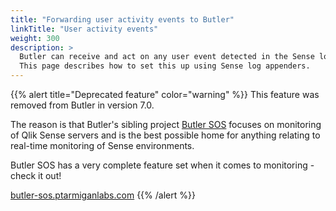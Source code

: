 ```yaml
---
title: "Forwarding user activity events to Butler"
linkTitle: "User activity events"
weight: 300
description: >
  Butler can receive and act on any user event detected in the Sense log files.  
  This page describes how to set this up using Sense log appenders.
---
```


{{% alert title="Deprecated feature" color="warning" %}}
This feature was removed from Butler in version 7.0.

The reason is that Butler's sibling project [Butler SOS](https://butler-sos.ptarmiganlabs.com) focuses on monitoring of Qlik Sense servers and is the best possible home for anything relating to real-time monitoring of Sense environments.

Butler SOS has a very complete feature set when it comes to monitoring - check it out!

[butler-sos.ptarmiganlabs.com](https://butler-sos.ptarmiganlabs.com)
{{% /alert %}}
